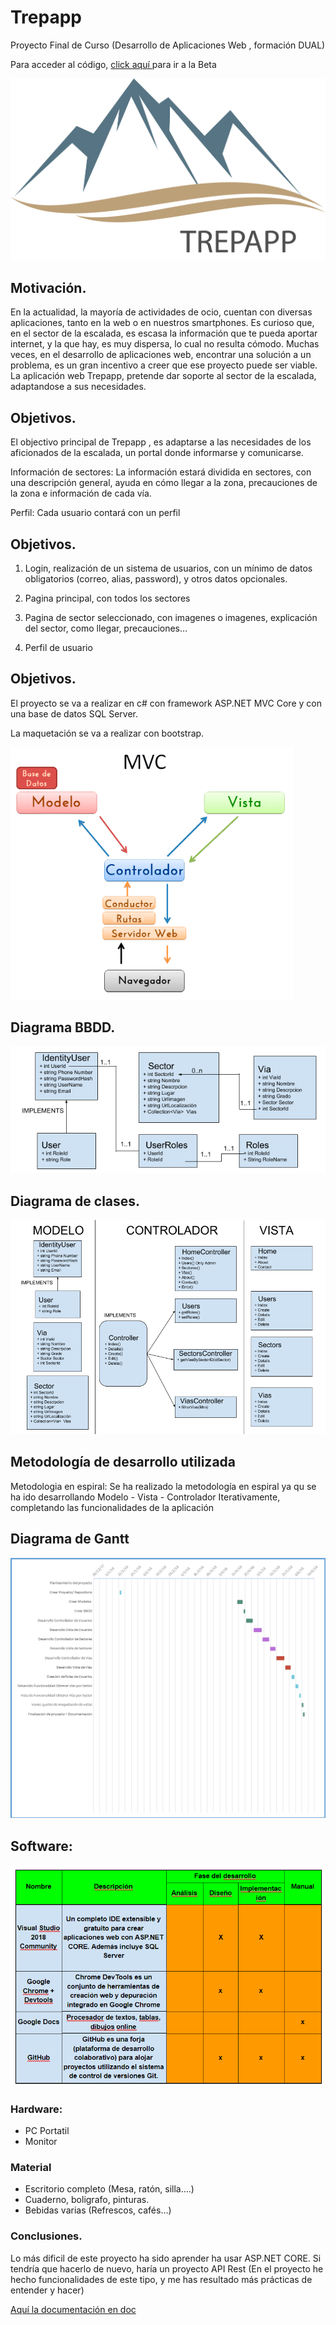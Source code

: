 # Trepapp
Proyecto Final de Curso (Desarrollo de Aplicaciones Web , formación DUAL)

Para acceder al código, [click aquí ](https://github.com/seergi93/Trepapp/tree/BetaVersion) para ir a la Beta





![logo](https://github.com/seergi93/Trepapp/blob/master/imgss/LOGOTREPAPP.png "logo")

## Motivación.

En la actualidad, la mayoría de actividades de ocio, cuentan con diversas aplicaciones, tanto en la web o en nuestros smartphones.
Es curioso que, en el sector de la escalada, es escasa la información que te pueda aportar internet, y la que hay, es muy dispersa, lo cual no resulta cómodo. 
Muchas veces, en el desarrollo de aplicaciones web, encontrar una solución a un problema, es un gran incentivo a creer que ese proyecto puede ser viable.
La aplicación web Trepapp, pretende dar soporte al sector de la escalada, adaptandose a sus necesidades. 

## Objetivos.

El objectivo principal de Trepapp , es adaptarse a las necesidades de los aficionados de la escalada, un portal donde informarse y comunicarse. 

Información de sectores: La información estará dividida en sectores, con una descripción general, ayuda en cómo llegar a la zona, precauciones de la zona e información de cada vía. 

Perfil: Cada usuario contará con un perfil

## Objetivos.

1. Login, realización de un sistema de usuarios, con un mínimo de datos obligatorios (correo, alias, password), y otros datos opcionales.

2. Pagina principal, con todos los sectores

3. Pagina de sector seleccionado, con imagenes o imagenes, explicación del sector, como llegar, precauciones…

4. Perfil de usuario


## Objetivos.

El proyecto se va a realizar en c# con framework ASP.NET MVC  Core  y con una base de datos SQL Server. 

La maquetación se va a realizar con bootstrap.

![](https://github.com/seergi93/Trepapp/blob/master/imgss/mvc.PNG "")



## Diagrama BBDD.

![](https://github.com/seergi93/Trepapp/blob/master/imgss/Diagrama%20BBDD.png "")


## Diagrama de clases.

![](https://github.com/seergi93/Trepapp/blob/master/imgss/Diagrama%20de%20clases.png "")

## Metodología de desarrollo utilizada

Metodologia en espiral: Se ha realizado la metodología en espiral ya qu se ha ido desarrollando Modelo - Vista - Controlador Iterativamente, completando las funcionalidades de la aplicación

## Diagrama de Gantt

![](https://github.com/seergi93/Trepapp/blob/master/imgss/Gantt.png "")

## Software:

![](https://github.com/seergi93/Trepapp/blob/master/imgss/software.PNG "")

### Hardware:

* PC Portatil
* Monitor

### Material

* Escritorio completo (Mesa, ratón, silla….)
* Cuaderno, boligrafo, pinturas.
* Bebidas varias (Refrescos, cafés...)

### Conclusiones.

Lo más dificil de este proyecto ha sido aprender ha usar ASP.NET CORE. 
Si tendría que hacerlo de nuevo, haría un proyecto API Rest (En el proyecto he hecho funcionalidades de este tipo, y me has resultado más prácticas de entender y hacer)







[Aquí la documentación en doc](https://drive.google.com/open?id=1_BZaD25pa-JCVoqYF9QxDR_pBboXQcvQAc5gdVmqjpE)

